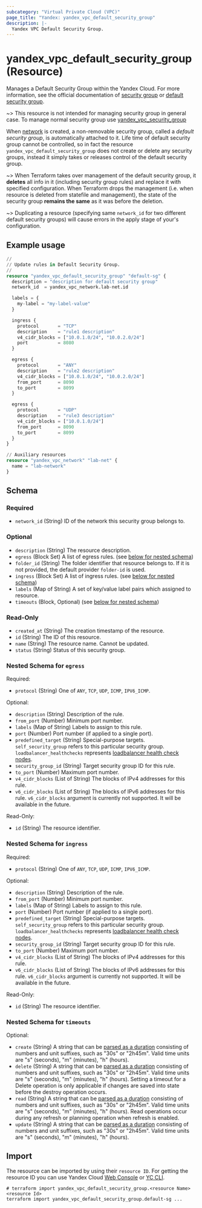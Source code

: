 ```yaml
---
subcategory: "Virtual Private Cloud (VPC)"
page_title: "Yandex: yandex_vpc_default_security_group"
description: |-
  Yandex VPC Default Security Group.
---
```


# yandex_vpc_default_security_group (Resource)

Manages a Default Security Group within the Yandex Cloud. For more information, see the official documentation of [security group](https://yandex.cloud/docs/vpc/concepts/security-groups) or [default security group](https://yandex.cloud/docs/vpc/concepts/security-groups#default-security-group).

~> This resource is not intended for managing security group in general case. To manage normal security group use [yandex_vpc_security_group](vpc_security_group.html)

When [network](https://yandex.cloud/docs/vpc/concepts/network) is created, a non-removable security group, called a *default security group*, is automatically attached to it. Life time of default security group cannot be controlled, so in fact the resource `yandex_vpc_default_security_group` does not create or delete any security groups, instead it simply takes or releases control of the default security group.

~> When Terraform takes over management of the default security group, it **deletes** all info in it (including security group rules) and replace it with specified configuration. When Terraform drops the management (i.e. when resource is deleted from statefile and management), the state of the security group **remains the same** as it was before the deletion.

~> Duplicating a resource (specifying same `network_id` for two different default security groups) will cause errors in the apply stage of your's configuration.

## Example usage

```terraform
//
// Update rules in Default Security Group.
//
resource "yandex_vpc_default_security_group" "default-sg" {
  description = "description for default security group"
  network_id  = yandex_vpc_network.lab-net.id

  labels = {
    my-label = "my-label-value"
  }

  ingress {
    protocol       = "TCP"
    description    = "rule1 description"
    v4_cidr_blocks = ["10.0.1.0/24", "10.0.2.0/24"]
    port           = 8080
  }

  egress {
    protocol       = "ANY"
    description    = "rule2 description"
    v4_cidr_blocks = ["10.0.1.0/24", "10.0.2.0/24"]
    from_port      = 8090
    to_port        = 8099
  }

  egress {
    protocol       = "UDP"
    description    = "rule3 description"
    v4_cidr_blocks = ["10.0.1.0/24"]
    from_port      = 8090
    to_port        = 8099
  }
}

// Auxiliary resources
resource "yandex_vpc_network" "lab-net" {
  name = "lab-network"
}
```

<!-- schema generated by tfplugindocs -->
## Schema

### Required

- `network_id` (String) ID of the network this security group belongs to.

### Optional

- `description` (String) The resource description.
- `egress` (Block Set) A list of egress rules. (see [below for nested schema](#nestedblock--egress))
- `folder_id` (String) The folder identifier that resource belongs to. If it is not provided, the default provider `folder-id` is used.
- `ingress` (Block Set) A list of ingress rules. (see [below for nested schema](#nestedblock--ingress))
- `labels` (Map of String) A set of key/value label pairs which assigned to resource.
- `timeouts` (Block, Optional) (see [below for nested schema](#nestedblock--timeouts))

### Read-Only

- `created_at` (String) The creation timestamp of the resource.
- `id` (String) The ID of this resource.
- `name` (String) The resource name. Cannot be updated.
- `status` (String) Status of this security group.

<a id="nestedblock--egress"></a>
### Nested Schema for `egress`

Required:

- `protocol` (String) One of `ANY`, `TCP`, `UDP`, `ICMP`, `IPV6_ICMP`.

Optional:

- `description` (String) Description of the rule.
- `from_port` (Number) Minimum port number.
- `labels` (Map of String) Labels to assign to this rule.
- `port` (Number) Port number (if applied to a single port).
- `predefined_target` (String) Special-purpose targets. `self_security_group` refers to this particular security group. `loadbalancer_healthchecks` represents [loadbalancer health check nodes](https://yandex.cloud/docs/network-load-balancer/concepts/health-check).
- `security_group_id` (String) Target security group ID for this rule.
- `to_port` (Number) Maximum port number.
- `v4_cidr_blocks` (List of String) The blocks of IPv4 addresses for this rule.
- `v6_cidr_blocks` (List of String) The blocks of IPv6 addresses for this rule. `v6_cidr_blocks` argument is currently not supported. It will be available in the future.

Read-Only:

- `id` (String) The resource identifier.


<a id="nestedblock--ingress"></a>
### Nested Schema for `ingress`

Required:

- `protocol` (String) One of `ANY`, `TCP`, `UDP`, `ICMP`, `IPV6_ICMP`.

Optional:

- `description` (String) Description of the rule.
- `from_port` (Number) Minimum port number.
- `labels` (Map of String) Labels to assign to this rule.
- `port` (Number) Port number (if applied to a single port).
- `predefined_target` (String) Special-purpose targets. `self_security_group` refers to this particular security group. `loadbalancer_healthchecks` represents [loadbalancer health check nodes](https://yandex.cloud/docs/network-load-balancer/concepts/health-check).
- `security_group_id` (String) Target security group ID for this rule.
- `to_port` (Number) Maximum port number.
- `v4_cidr_blocks` (List of String) The blocks of IPv4 addresses for this rule.
- `v6_cidr_blocks` (List of String) The blocks of IPv6 addresses for this rule. `v6_cidr_blocks` argument is currently not supported. It will be available in the future.

Read-Only:

- `id` (String) The resource identifier.


<a id="nestedblock--timeouts"></a>
### Nested Schema for `timeouts`

Optional:

- `create` (String) A string that can be [parsed as a duration](https://pkg.go.dev/time#ParseDuration) consisting of numbers and unit suffixes, such as "30s" or "2h45m". Valid time units are "s" (seconds), "m" (minutes), "h" (hours).
- `delete` (String) A string that can be [parsed as a duration](https://pkg.go.dev/time#ParseDuration) consisting of numbers and unit suffixes, such as "30s" or "2h45m". Valid time units are "s" (seconds), "m" (minutes), "h" (hours). Setting a timeout for a Delete operation is only applicable if changes are saved into state before the destroy operation occurs.
- `read` (String) A string that can be [parsed as a duration](https://pkg.go.dev/time#ParseDuration) consisting of numbers and unit suffixes, such as "30s" or "2h45m". Valid time units are "s" (seconds), "m" (minutes), "h" (hours). Read operations occur during any refresh or planning operation when refresh is enabled.
- `update` (String) A string that can be [parsed as a duration](https://pkg.go.dev/time#ParseDuration) consisting of numbers and unit suffixes, such as "30s" or "2h45m". Valid time units are "s" (seconds), "m" (minutes), "h" (hours).

## Import

The resource can be imported by using their `resource ID`. For getting the resource ID you can use Yandex Cloud [Web Console](https://console.yandex.cloud) or [YC CLI](https://yandex.cloud/docs/cli/quickstart).

```shell
# terraform import yandex_vpc_default_security_group.<resource Name> <resource Id>
terraform import yandex_vpc_default_security_group.default-sg ...
```